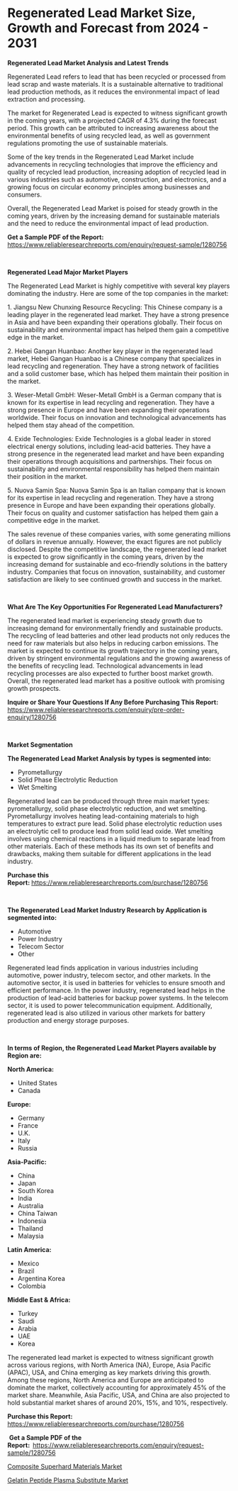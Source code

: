 <p><h1>Regenerated Lead Market Size, Growth and Forecast from 2024 - 2031</h1></p><p><strong>Regenerated Lead Market Analysis and Latest Trends</strong></p>
<p><p>Regenerated Lead refers to lead that has been recycled or processed from lead scrap and waste materials. It is a sustainable alternative to traditional lead production methods, as it reduces the environmental impact of lead extraction and processing.</p><p>The market for Regenerated Lead is expected to witness significant growth in the coming years, with a projected CAGR of 4.3% during the forecast period. This growth can be attributed to increasing awareness about the environmental benefits of using recycled lead, as well as government regulations promoting the use of sustainable materials.</p><p>Some of the key trends in the Regenerated Lead Market include advancements in recycling technologies that improve the efficiency and quality of recycled lead production, increasing adoption of recycled lead in various industries such as automotive, construction, and electronics, and a growing focus on circular economy principles among businesses and consumers.</p><p>Overall, the Regenerated Lead Market is poised for steady growth in the coming years, driven by the increasing demand for sustainable materials and the need to reduce the environmental impact of lead production.</p></p>
<p><strong>Get a Sample PDF of the Report:&nbsp;</strong> <a href="https://www.reliableresearchreports.com/enquiry/request-sample/1280756">https://www.reliableresearchreports.com/enquiry/request-sample/1280756</a></p>
<p>&nbsp;</p>
<p><strong>Regenerated Lead Major Market Players</strong></p>
<p><p>The Regenerated Lead Market is highly competitive with several key players dominating the industry. Here are some of the top companies in the market:</p><p>1. Jiangsu New Chunxing Resource Recycling: This Chinese company is a leading player in the regenerated lead market. They have a strong presence in Asia and have been expanding their operations globally. Their focus on sustainability and environmental impact has helped them gain a competitive edge in the market.</p><p>2. Hebei Gangan Huanbao: Another key player in the regenerated lead market, Hebei Gangan Huanbao is a Chinese company that specializes in lead recycling and regeneration. They have a strong network of facilities and a solid customer base, which has helped them maintain their position in the market.</p><p>3. Weser-Metall GmbH: Weser-Metall GmbH is a German company that is known for its expertise in lead recycling and regeneration. They have a strong presence in Europe and have been expanding their operations worldwide. Their focus on innovation and technological advancements has helped them stay ahead of the competition.</p><p>4. Exide Technologies: Exide Technologies is a global leader in stored electrical energy solutions, including lead-acid batteries. They have a strong presence in the regenerated lead market and have been expanding their operations through acquisitions and partnerships. Their focus on sustainability and environmental responsibility has helped them maintain their position in the market.</p><p>5. Nuova Samin Spa: Nuova Samin Spa is an Italian company that is known for its expertise in lead recycling and regeneration. They have a strong presence in Europe and have been expanding their operations globally. Their focus on quality and customer satisfaction has helped them gain a competitive edge in the market.</p><p>The sales revenue of these companies varies, with some generating millions of dollars in revenue annually. However, the exact figures are not publicly disclosed. Despite the competitive landscape, the regenerated lead market is expected to grow significantly in the coming years, driven by the increasing demand for sustainable and eco-friendly solutions in the battery industry. Companies that focus on innovation, sustainability, and customer satisfaction are likely to see continued growth and success in the market.</p></p>
<p>&nbsp;</p>
<p><strong>What Are The Key Opportunities For Regenerated Lead Manufacturers?</strong></p>
<p><p>The regenerated lead market is experiencing steady growth due to increasing demand for environmentally friendly and sustainable products. The recycling of lead batteries and other lead products not only reduces the need for raw materials but also helps in reducing carbon emissions. The market is expected to continue its growth trajectory in the coming years, driven by stringent environmental regulations and the growing awareness of the benefits of recycling lead. Technological advancements in lead recycling processes are also expected to further boost market growth. Overall, the regenerated lead market has a positive outlook with promising growth prospects.</p></p>
<p><strong>Inquire or Share Your Questions If Any Before Purchasing This Report:</strong> <a href="https://www.reliableresearchreports.com/enquiry/pre-order-enquiry/1280756">https://www.reliableresearchreports.com/enquiry/pre-order-enquiry/1280756</a></p>
<p>&nbsp;</p>
<p><strong>Market Segmentation</strong></p>
<p><strong>The Regenerated Lead Market Analysis by types is segmented into:</strong></p>
<p><ul><li>Pyrometallurgy</li><li>Solid Phase Electrolytic Reduction</li><li>Wet Smelting</li></ul></p>
<p><p>Regenerated lead can be produced through three main market types: pyrometallurgy, solid phase electrolytic reduction, and wet smelting. Pyrometallurgy involves heating lead-containing materials to high temperatures to extract pure lead. Solid phase electrolytic reduction uses an electrolytic cell to produce lead from solid lead oxide. Wet smelting involves using chemical reactions in a liquid medium to separate lead from other materials. Each of these methods has its own set of benefits and drawbacks, making them suitable for different applications in the lead industry.</p></p>
<p><strong>Purchase this Report:&nbsp;</strong><a href="https://www.reliableresearchreports.com/purchase/1280756">https://www.reliableresearchreports.com/purchase/1280756</a></p>
<p>&nbsp;</p>
<p><strong>The Regenerated Lead Market Industry Research by Application is segmented into:</strong></p>
<p><ul><li>Automotive</li><li>Power Industry</li><li>Telecom Sector</li><li>Other</li></ul></p>
<p><p>Regenerated lead finds application in various industries including automotive, power industry, telecom sector, and other markets. In the automotive sector, it is used in batteries for vehicles to ensure smooth and efficient performance. In the power industry, regenerated lead helps in the production of lead-acid batteries for backup power systems. In the telecom sector, it is used to power telecommunication equipment. Additionally, regenerated lead is also utilized in various other markets for battery production and energy storage purposes.</p></p>
<p>&nbsp;</p>
<p><strong>In terms of Region, the Regenerated Lead Market Players available by Region are:</strong></p>
<p>
    <p> <strong> North America: </strong>
        <ul>
            <li>United States</li>
            <li>Canada</li>
        </ul>
        </p> 
    <p> <strong> Europe: </strong>
        <ul>
            <li>Germany</li>
            <li>France</li>
            <li>U.K.</li>
            <li>Italy</li>
            <li>Russia</li>
        </ul>
        </p> 
    <p> <strong> Asia-Pacific: </strong>
        <ul>
            <li>China</li>
            <li>Japan</li>
            <li>South Korea</li>
            <li>India</li>
            <li>Australia</li>
            <li>China Taiwan</li>
            <li>Indonesia</li>
            <li>Thailand</li>
            <li>Malaysia</li>
        </ul>
        </p> 
    <p> <strong> Latin America: </strong>
        <ul>
            <li>Mexico</li>
            <li>Brazil</li>
            <li>Argentina Korea</li>
            <li>Colombia</li>
        </ul>
        </p> 
    <p> <strong> Middle East & Africa: </strong>
        <ul>
            <li>Turkey</li>
            <li>Saudi</li>
            <li>Arabia</li>
            <li>UAE</li>
            <li>Korea</li>
        </ul>
    </p>
    </p>
<p><p>The regenerated lead market is expected to witness significant growth across various regions, with North America (NA), Europe, Asia Pacific (APAC), USA, and China emerging as key markets driving this growth. Among these regions, North America and Europe are anticipated to dominate the market, collectively accounting for approximately 45% of the market share. Meanwhile, Asia Pacific, USA, and China are also projected to hold substantial market shares of around 20%, 15%, and 10%, respectively.</p></p>
<p><strong>Purchase this Report: </strong><a href="https://www.reliableresearchreports.com/purchase/1280756">https://www.reliableresearchreports.com/purchase/1280756</a></p>
<p>&nbsp;<strong>Get a Sample PDF of the Report:&nbsp;&nbsp;</strong><a href="https://www.reliableresearchreports.com/enquiry/request-sample/1280756">https://www.reliableresearchreports.com/enquiry/request-sample/1280756</a></p>
<p><strong></strong></p>
<p><p><a href="https://github.com/dringals/Market-Research-Report-List-2/blob/main/composite-superhard-materials-market.md">Composite Superhard Materials Market</a></p><p><a href="https://github.com/mharielmesa/Market-Research-Report-List-2/blob/main/gelatin-peptide-plasma-substitute-market.md">Gelatin Peptide Plasma Substitute Market</a></p></p>